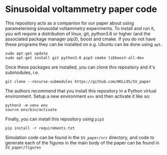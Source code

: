 # Sinusoidal voltammetry paper code
This repository acts as a companion for our paper about using parameterising sinusoidal voltammetry experiments. To install and run it, you will require a distribution of linux, git, python3.6 or higher (and the associated package manager pip3), boost and cmake. If you do not have these programs they can be installed on e.g. Ubuntu can be done using ```apt```. 
```
sudo apt-get update
sudo apt-get install git python3.6 pip3 cmake libboost-all-dev
```

Once these packages are installed, you can clone this repository and it's submodules, 
i.e. 

```
git clone --recurse-submodules https://github.com/HOLL95/SV_paper
```

The authors recommend that you install this repository in a Python virtual environment. 
Setup a new environment `env` and then activate it like so:

```
python3 -m venv env
source env/bin/activate
```

Finally, you can install this repository using ```pip3```
```
pip install -r requirements.txt
```

Simulation code can be found in the ```SV_paper/src``` directory, and code to generate 
each of the figures in the main body of the paper can be found in ```SV_paper/figures```
